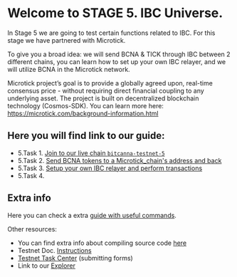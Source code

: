 # Welcome to STAGE 5. IBC Universe.

In Stage 5 we are going to test certain functions related to IBC. For this stage we have partnered with Microtick. 

To give you a broad idea: we will send BCNA & TICK through IBC between 2 different chains, you can learn how to set up your own IBC relayer, and we will utilize BCNA in the Microtick network.

Microtick project’s goal is to provide a globally agreed upon, real-time consensus price - without requiring direct financial coupling to any underlying asset. 
The project is built on decentralized blockchain technology (Cosmos-SDK). You can learn more here: https://microtick.com/background-information.html


## Here you will find link to our guide:

* 5.Task 1. [Join to our live chain `bitcanna-testnet-5`](https://github.com/BitCannaGlobal/testnet-bcna-cosmos/blob/main/instructions/stage5/task5.1.md)
* 5.Task 2. [Send BCNA tokens to a Microtick_chain's address and back](https://github.com/BitCannaGlobal/testnet-bcna-cosmos/blob/main/instructions/stage5/task5.2.md)
* 5.Task 3. [Setup your own IBC relayer and perform transactions](https://github.com/BitCannaGlobal/testnet-bcna-cosmos/blob/main/instructions/stage5/task5.3.md)
* 5.Task 4.


## Extra info

Here you can check a extra [guide with useful commands](https://github.com/BitCannaGlobal/testnet-bcna-cosmos/blob/main/instructions/stage1/useful.md).

Other resources:
* You can find extra info about compiling source code [here](https://github.com/BitCannaGlobal/testnet-bcna-cosmos)
* Testnet Doc. [Instructions](https://testnet.bitcanna.io/testnet/phase-1-invitational-testnet)
* [Testnet Task Center](https://bitcannavalidators.knack.com/task-center#overview/) (submitting forms)
* Link to our [Explorer](https://https://testnet-explorer.bitcanna.io/)

